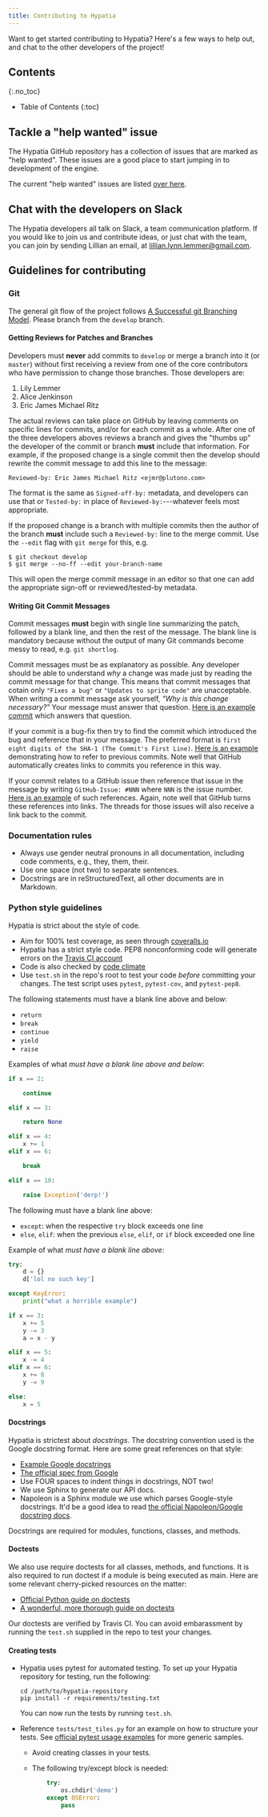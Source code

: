 ```yaml
---
title: Contributing to Hypatia
---
```


Want to get started contributing to Hypatia? Here's a few ways to help out, and chat to the other developers of the project!

## Contents
{:.no_toc}

* Table of Contents
{:toc}


## Tackle a "help wanted" issue

The Hypatia GitHub repository has a collection of issues that are marked as "help wanted". These issues are a good place to start jumping in to development of the engine.

The current "help wanted" issues are listed [over here](https://github.com/hypatia-engine/hypatia/labels/help%20wanted).

## Chat with the developers on Slack

The Hypatia developers all talk on Slack, a team communication platform. If you would like to join us and contribute ideas, or just chat with the team, you can join by sending Lillian an email, at [lillian.lynn.lemmer@gmail.com](mailto:lillian.lynn.lemmer@gmail.com).

## Guidelines for contributing

### Git

The general git flow of the project follows [A Successful git Branching Model](http://nvie.com/posts/a-successful-git-branching-model/). Please branch from the `develop` branch.

#### Getting Reviews for Patches and Branches

Developers must **never** add commits to `develop` or merge a branch into it (or `master`) without first receiving a review from one of the core contributors who have permission to change those branches.  Those developers are:

1. Lily Lemmer
2. Alice Jenkinson
3. Eric James Michael Ritz

The actual reviews can take place on GitHub by leaving comments on specific lines for commits, and/or for each commit as a whole.  After one of the three developers aboves reviews a branch and gives the "thumbs up" the developer of the commit or branch **must** include that information.  For example, if the proposed change is a single commit then the develop should rewrite the commit message to add this line to the message:

    Reviewed-by: Eric James Michael Ritz <ejmr@plutono.com>

The format is the same as `Signed-off-by:` metadata, and developers can use that or `Tested-by:` in place of `Reviewed-by:`---whatever feels most appropriate.

If the proposed change is a branch with multiple commits then the author of the branch **must** include such a `Reviewed-by:` line to the merge commit.  Use the `--edit` flag with `git merge` for this, e.g.

    $ git checkout develop
    $ git merge --no-ff --edit your-branch-name

This will open the merge commit message in an editor so that one can add the appropriate sign-off or reviewed/tested-by metadata.

#### Writing Git Commit Messages

Commit messages **must** begin with single line summarizing the patch, followed by a blank line, and then the rest of the message.  The blank line is mandatory because without the output of many Git commands become messy to read, e.g. `git shortlog`.

Commit messages must be as explanatory as possible.  Any developer should be able to understand *why* a change was made just by reading the commit message for that change.  This means that commit messages that cotain only `"Fixes a bug"` or `"Updates to sprite code"` are unacceptable.  When writing a commit message ask yourself, *"Why is this change necessary?"*  Your message must answer that question.  [Here is an example commit](https://github.com/hypatia-engine/hypatia/commit/fdbfc5f3e62eb4f5d04ca23f5705e4e97a5e89bf) which answers that question.

If your commit is a bug-fix then try to find the commit which introduced the bug and reference that in your message.  The preferred format is `first eight digits of the SHA-1 (The Commit's First Line)`.  [Here is an example](https://github.com/hypatia-engine/hypatia/commit/b52c3345ae8e312017c2a1cf21793fdbc63b2493) demonstrating how to refer to previous commits.  Note well that GitHub automatically creates links to commits you reference in this way.

If your commit relates to a GitHub issue then reference that issue in the message by writing `GitHub-Issue: #NNN` where `NNN` is the issue number.  [Here is an example](https://github.com/hypatia-engine/hypatia/commit/04d64aa1c76d1958d934c9d64e72a6928ab6466f) of such references.  Again, note well that GitHub turns these references into links.  The threads for those issues will also receive a link back to the commit.

### Documentation rules

* Always use gender neutral pronouns in all documentation, including code comments, e.g., they, them, their.
* Use one space (not two) to separate sentences.
* Docstrings are in reStructuredText, all other documents are in Markdown.

### Python style guidelines

Hypatia is strict about the style of code.

* Aim for 100% test coverage, as seen through [coveralls.io](https://coveralls.io/r/lillian-lemmer/hypatia)
* Hypatia has a strict style code. PEP8 nonconforming code will generate errors on the [Travis CI account](https://travis-ci.org/hypatia-engine/hypatia)
* Code is also checked by [code climate](https://codeclimate.com/github/lillian-lemmer/hypatia)
* Use `test.sh` in the repo's root to test your code *before* committing your changes. The test script uses `pytest`, `pytest-cov`, and `pytest-pep8`.

The following statements must have a blank line above and below:

  * `return`
  * `break`
  * `continue`
  * `yield`
  * `raise`

Examples of what _must have a blank line above and below_:

```python
if x == 2:

    continue

elif x == 3:

    return None

elif x == 4:
    x += 1
elif x == 6:

    break

elif x == 10:

    raise Exception('derp!')
```

The following must have a blank line above:

  * `except`: when the respective `try` block exceeds one line
  * `else`, `elif`: when the previous `else`, `elif`, or `if` block exceeded one line

Example of what _must have a blank line above_:

```python
try:
    d = {}
    d['lol no such key']

except KeyError:
    print("what a horrible example")

if x == 3:
    x += 5
    y -= 3
    a = x - y

elif x == 5:
    x -= 4
elif x == 6:
    x += 8
    y -= 9

else:
    x = 5
```

#### Docstrings

Hypatia is strictest about _docstrings_. The docstring convention used is the Google docstring format. Here are some great references on that style:

* [Example Google docstrings](http://sphinxcontrib-napoleon.readthedocs.org/en/latest/example_google.html)
* [The official spec from Google](http://google.github.io/styleguide/pyguide.html)
* Use FOUR spaces to indent things in docstrings, NOT two!
* We use Sphinx to generate our API docs.
* Napoleon is a Sphinx module we use which parses Google-style docstrings. It'd be a good idea to read [the official Napoleon/Google docstring docs](http://sphinxcontrib-napoleon.readthedocs.org/en/latest/).

Docstrings are required for modules, functions, classes, and methods.

#### Doctests

We also use require doctests for all classes, methods, and functions. It is also required to run doctest if a module is being executed as main. Here are some relevant cherry-picked resources on the matter:

  * [Official Python guide on doctests](https://docs.python.org/2/library/doctest.html)
  * [A wonderful, more thorough guide on doctests](http://pymotw.com/2/doctest/)

Our doctests are verified by Travis CI. You can avoid embarassment by running the `test.sh` supplied in the repo to test your changes.

#### Creating tests

* Hypatia uses pytest for automated testing. To set up your Hypatia repository for testing, run the following:

  ```
  cd /path/to/hypatia-repository
  pip install -r requirements/testing.txt
  ```

  You can now run the tests by running `test.sh`.

* Reference `tests/test_tiles.py` for an example on how to structure your tests. See [official pytest usage examples](http://pytest.org/latest/example) for more generic samples. 
  * Avoid creating classes in your tests.
  * The following try/except block is needed:

    ```python
        try:
            os.chdir('demo')
        except OSError:
            pass
    ```

